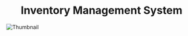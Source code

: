 <h1 align="center">Inventory Management System</h1>

![Thumbnail](https://github.com/pourroymatt750/Inventory-Management-System/assets/69867050/b997bd65-1c86-4caa-b0ad-97521009ec95)
